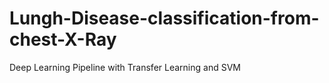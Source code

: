 # Lungh-Disease-classification-from-chest-X-Ray
Deep Learning Pipeline with Transfer Learning and SVM
